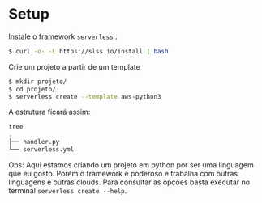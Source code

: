 # Setup

Instale o framework `serverless` :
```bash
$ curl -o- -L https://slss.io/install | bash
```

Crie um projeto a partir de um template
```bash
$ mkdir projeto/
$ cd projeto/
$ serverless create --template aws-python3
```

A estrutura ficará assim:
```bash
tree
.
├── handler.py
└── serverless.yml
```

Obs: Aqui estamos criando um projeto em python por ser uma linguagem que eu gosto. Porém o framework é poderoso e trabalha com outras linguagens e outras clouds. Para consultar as opções basta executar no terminal `serverless create --help`.
